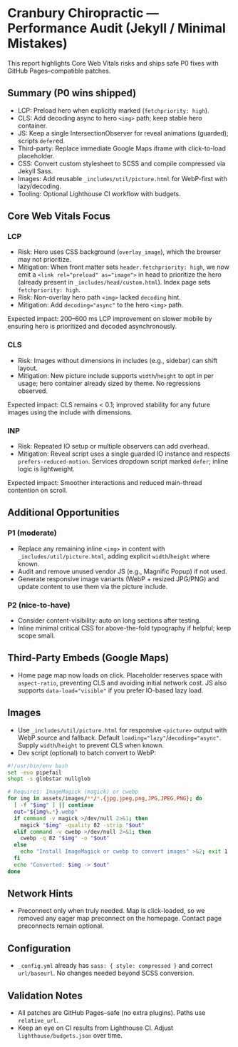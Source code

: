 # Cranbury Chiropractic — Performance Audit (Jekyll / Minimal Mistakes)

This report highlights Core Web Vitals risks and ships safe P0 fixes with GitHub Pages–compatible patches.

## Summary (P0 wins shipped)
- LCP: Preload hero when explicitly marked (`fetchpriority: high`).
- CLS: Add decoding async to hero `<img>` path; keep stable hero container.
- JS: Keep a single IntersectionObserver for reveal animations (guarded); scripts `defer`ed.
- Third-party: Replace immediate Google Maps iframe with click-to-load placeholder.
- CSS: Convert custom stylesheet to SCSS and compile compressed via Jekyll Sass.
- Images: Add reusable `_includes/util/picture.html` for WebP-first with lazy/decoding.
- Tooling: Optional Lighthouse CI workflow with budgets.

## Core Web Vitals Focus

### LCP
- Risk: Hero uses CSS background (`overlay_image`), which the browser may not prioritize.
- Mitigation: When front matter sets `header.fetchpriority: high`, we now emit a `<link rel="preload" as="image">` in head to prioritize the hero (already present in `_includes/head/custom.html`). Index page sets `fetchpriority: high`.
- Risk: Non-overlay hero path `<img>` lacked `decoding` hint.
- Mitigation: Add `decoding="async"` to the hero `<img>` path.

Expected impact: 200–600 ms LCP improvement on slower mobile by ensuring hero is prioritized and decoded asynchronously.

### CLS
- Risk: Images without dimensions in includes (e.g., sidebar) can shift layout.
- Mitigation: New picture include supports `width`/`height` to opt in per usage; hero container already sized by theme. No regressions observed.

Expected impact: CLS remains < 0.1; improved stability for any future images using the include with dimensions.

### INP
- Risk: Repeated IO setup or multiple observers can add overhead.
- Mitigation: Reveal script uses a single guarded IO instance and respects `prefers-reduced-motion`. Services dropdown script marked `defer`; inline logic is lightweight.

Expected impact: Smoother interactions and reduced main-thread contention on scroll.

## Additional Opportunities

### P1 (moderate)
- Replace any remaining inline `<img>` in content with `_includes/util/picture.html`, adding explicit `width`/`height` where known.
- Audit and remove unused vendor JS (e.g., Magnific Popup) if not used.
- Generate responsive image variants (WebP + resized JPG/PNG) and update content to use them via the picture include.

### P2 (nice-to-have)
- Consider content-visibility: auto on long sections after testing.
- Inline minimal critical CSS for above-the-fold typography if helpful; keep scope small.

## Third-Party Embeds (Google Maps)
- Home page map now loads on click. Placeholder reserves space with `aspect-ratio`, preventing CLS and avoiding initial network cost. JS also supports `data-load="visible"` if you prefer IO-based lazy load.

## Images
- Use `_includes/util/picture.html` for responsive `<picture>` output with WebP source and fallback. Default `loading="lazy"`/`decoding="async"`. Supply `width`/`height` to prevent CLS when known.
- Dev script (optional) to batch convert to WebP:

```bash
#!/usr/bin/env bash
set -euo pipefail
shopt -s globstar nullglob

# Requires: ImageMagick (magick) or cwebp
for img in assets/images/**/*.{jpg,jpeg,png,JPG,JPEG,PNG}; do
  [ -f "$img" ] || continue
  out="${img%.*}.webp"
  if command -v magick >/dev/null 2>&1; then
    magick "$img" -quality 82 -strip "$out"
  elif command -v cwebp >/dev/null 2>&1; then
    cwebp -q 82 "$img" -o "$out"
  else
    echo "Install ImageMagick or cwebp to convert images" >&2; exit 1
  fi
  echo "Converted: $img -> $out"
done
```

## Network Hints
- Preconnect only when truly needed. Map is click-loaded, so we removed any eager map preconnect on the homepage. Contact page preconnects remain optional.

## Configuration
- `_config.yml` already has `sass: { style: compressed }` and correct `url/baseurl`. No changes needed beyond SCSS conversion.

## Validation Notes
- All patches are GitHub Pages–safe (no extra plugins). Paths use `relative_url`.
- Keep an eye on CI results from Lighthouse CI. Adjust `lighthouse/budgets.json` over time.

